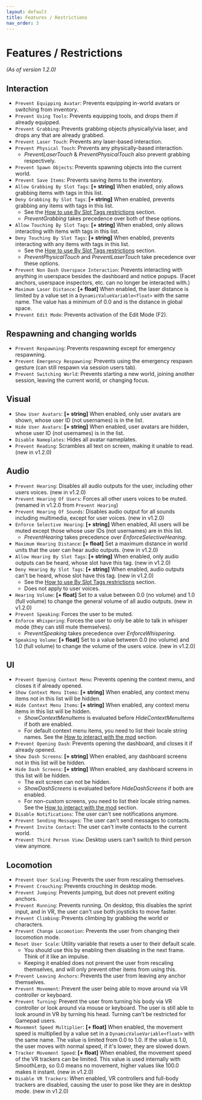 ```yaml
---
layout: default
title: Features / Restrictions
nav_order: 3
---
```


# Features / Restrictions

_(As of version 1.2.0)_

## Interaction
- `Prevent Equipping Avatar`: Prevents equipping in-world avatars or switching from inventory.
- `Prevent Using Tools`: Prevents equipping tools, and drops them if already equipped.
- `Prevent Grabbing`: Prevents grabbing objects physically/via laser, and drops any that are already grabbed.
- `Prevent Laser Touch`: Prevents any laser-based interaction.
- `Prevent Physical Touch`: Prevents any physically-based interaction.
    - _PreventLaserTouch_ & _PreventPhysicalTouch_ also prevent grabbing respectively.
- `Prevent Spawn Objects`: Prevents spawning objects into the current world.
- `Prevent Save Items`: Prevents saving items to the inventory.
- `Allow Grabbing By Slot Tags`: **[+ string]** When enabled, only allows grabbing items with tags in this list.
- `Deny Grabbing By Slot Tags`: **[+ string]** When enabled, prevents grabbing any items with tags in this list.
  - See the [How to use By Slot Tags restrictions](usage.html#how-to-use-by-slot-tags-restrictions) section.
  - _PreventGrabbing_ takes precedence over both of these options.
- `Allow Touching By Slot Tags`: **[+ string]** When enabled, only allows interacting with items with tags in this list.
- `Deny Touching By Slot Tags`: **[+ string]** When enabled, prevents interacting with any items with tags in this list.
  - See the [How to use By Slot Tags restrictions](usage.html#how-to-use-by-slot-tags-restrictions) section.
  - _PreventPhysicalTouch_ and _PreventLaserTouch_ take precedence over these options.
- `Prevent Non Dash Userspace Interaction`: Prevents interacting with anything in userspace besides the dashboard and notice popups. (Facet anchors, userspace inspectors, etc. can no longer be interacted with.)
- `Maximum Laser Distance`: **[+ float]** When enabled, the laser distance is limited by a value set in a `DynamicValueVariable<float>` with the same name. The value has a minimum of 0.0 and is the distance in global space.
- `Prevent Edit Mode`: Prevents activation of the Edit Mode (F2).

## Respawning and changing worlds
- `Prevent Respawning`: Prevents respawning except for emergency respawning.
- `Prevent Emergency Respawning`: Prevents using the emergency respawn gesture (can still respawn via session users tab).
- `Prevent Switching World`: Prevents starting a new world, joining another session, leaving the current world, or changing focus.

## Visual
- `Show User Avatars`: **[+ string]** When enabled, only user avatars are shown, whose user ID (not usernames) is in the list.
- `Hide User Avatars`: **[+ string]** When enabled, user avatars are hidden, whose user ID (not usernames) is in the list.
- `Disable Nameplates`: Hides all avatar nameplates.
- `Prevent Reading`: Scrambles all text on screen, making it unable to read. (new in v1.2.0)

## Audio
- `Prevent Hearing`: Disables all audio outputs for the user, including other users voices. (new in v1.2.0)
- `Prevent Hearing Of Users`: Forces all other users voices to be muted. (renamed in v1.2.0 from `Prevent Hearing`)
- `Prevent Hearing Of Sounds`: Disables audio output for all sounds including multimedia, except for user voices. (new in v1.2.0)
- `Enforce Selective Hearing`: **[+ string]** When enabled, All users will be muted except those whose user IDs (not usernames) are in this list.
  - _PreventHearing_ takes precedence over _EnforceSelectiveHearing_.
- `Maximum Hearing Distance`: **[+ float]** Set a maximum distance in world units that the user can hear audio outputs. (new in v1.2.0)
- `Allow Hearing By Slot Tags`: **[+ string]** When enabled, only audio outputs can be heard, whose slot have this tag. (new in v1.2.0)
- `Deny Hearing By Slot Tags`: **[+ string]** When enabled, audio outputs can't be heard, whose slot have this tag. (new in v1.2.0)
  - See the [How to use By Slot Tags restrictions](usage.html#how-to-use-by-slot-tags-restrictions) section.
  - Does not apply to user voices.
- `Hearing Volume`: **[+ float]** Set to a value between 0.0 (no volume) and 1.0 (full volume) to change the general volume of all audio outputs. (new in v1.2.0)
- `Prevent Speaking`: Forces the user to be muted.
- `Enforce Whispering`: Forces the user to only be able to talk in whisper mode (they can still mute themselves).
  - _PreventSpeaking_ takes precedence over _EnforceWhispering_.
- `Speaking Volume`: **[+ float]** Set to a value between 0.0 (no volume) and 1.0 (full volume) to change the volume of the users voice. (new in v1.2.0)

## UI
- `Prevent Opening Context Menu`: Prevents opening the context menu, and closes it if already opened.
- `Show Context Menu Items`: **[+ string]** When enabled, any context menu items not in this list will be hidden.
- `Hide Context Menu Items`: **[+ string]** When enabled, any context menu items in this list will be hidden.
  - _ShowContextMenuItems_ is evaluated before _HideContextMenuItems_ if both are enabled.
  - For default context menu items, you need to list their locale string names. See the [How to interact with the mod](usage.html#how-to-interact-with-the-mod) section.
- `Prevent Opening Dash`: Prevents opening the dashboard, and closes it if already opened.
- `Show Dash Screens`: **[+ string]** When enabled, any dashboard screens not in this list will be hidden.
- `Hide Dash Screens`: **[+ string]** When enabled, any dashboard screens in this list will be hidden.
  - The exit screen can not be hidden.
  - _ShowDashScreens_ is evaluated before _HideDashScreens_ if both are enabled.
  - For non-custom screens, you need to list their locale string names. See the [How to interact with the mod](usage.html#how-to-interact-with-the-mod) section.
- `Disable Notifications`: The user can't see notifications anymore.
- `Prevent Sending Messages`: The user can't send messages to contacts.
- `Prevent Invite Contact`: The user can't invite contacts to the current world.
- `Prevent Third Person View`: Desktop users can't switch to third person view anymore.

## Locomotion
- `Prevent User Scaling`: Prevents the user from rescaling themselves.
- `Prevent Crouching`: Prevents crouching in desktop mode.
- `Prevent Jumping`: Prevents jumping, but does not prevent exiting anchors.
- `Prevent Running`: Prevents running. On desktop, this disables the sprint input, and in VR, the user can't use both joysticks to move faster.
- `Prevent Climbing`: Prevents climbing by grabbing the world or characters.
- `Prevent Change Locomotion`: Prevents the user from changing their locomotion mode.
- `Reset User Scale`: Utility variable that resets a user to their default scale.
  - You should use this by enabling then disabling in the next frame. Think of it like an impulse.
  - Keeping it enabled does not prevent the user from rescaling themselves, and will only prevent other items from using this.
- `Prevent Leaving Anchors`: Prevents the user from leaving any anchor themselves.
- `Prevent Movement`: Prevent the user being able to move around via VR controller or keyboard.
- `Prevent Turning`: Prevent the user from turning his body via VR controller or look around via mouse or keyboard. The user is still able to look around in VR by turning his head. Turning can't be restricted for Gamepad users.
- `Movement Speed Multiplier`: **[+ float]** When enabled, the movement speed is multiplied by a value set in a `DynamicValueVariable<float>` with the same name. The value is limited from 0.0 to 1.0. If the value is 1.0, the user moves with normal speed, if it's lower, they are slowed down.
- `Tracker Movement Speed`: **[+ float]** When enabled, the movement speed of the VR trackers can be limited. This value is used internally with SmoothLerp, so 0.0 means no movement, higher values like 100.0 makes it instant. (new in v1.2.0)
- `Disable VR Trackers`: When enabled, VR controllers and full-body trackers are disabled, causing the user to pose like they are in desktop mode. (new in v1.2.0)